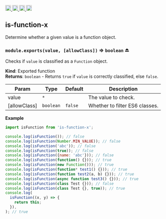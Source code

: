 <a href="https://travis-ci.org/Xotic750/is-function-x"
   title="Travis status">
<img
   src="https://travis-ci.org/Xotic750/is-function-x.svg?branch=master"
   alt="Travis status" height="18"/>
</a>
<a href="https://david-dm.org/Xotic750/is-function-x"
   title="Dependency status">
<img src="https://david-dm.org/Xotic750/is-function-x.svg"
   alt="Dependency status" height="18"/>
</a>
<a href="https://david-dm.org/Xotic750/is-function-x#info=devDependencies"
   title="devDependency status">
<img src="https://david-dm.org/Xotic750/is-function-x/dev-status.svg"
   alt="devDependency status" height="18"/>
</a>
<a href="https://badge.fury.io/js/is-function-x" title="npm version">
<img src="https://badge.fury.io/js/is-function-x.svg"
   alt="npm version" height="18"/>
</a>
<a name="module_is-function-x"></a>

## is-function-x

Determine whether a given value is a function object.

<a name="exp_module_is-function-x--module.exports"></a>

### `module.exports(value, [allowClass])` ⇒ <code>boolean</code> ⏏

Checks if `value` is classified as a `Function` object.

**Kind**: Exported function  
**Returns**: <code>boolean</code> - Returns `true` if `value` is correctly classified,
else `false`.

| Param        | Type                 | Default            | Description                    |
| ------------ | -------------------- | ------------------ | ------------------------------ |
| value        | <code>\*</code>      |                    | The value to check.            |
| [allowClass] | <code>boolean</code> | <code>false</code> | Whether to filter ES6 classes. |

**Example**

```js
import isFunction from 'is-function-x';

console.log(isFunction()); // false
console.log(isFunction(Number.MIN_VALUE)); // false
console.log(isFunction('abc')); // false
console.log(isFunction(true)); // false
console.log(isFunction({name: 'abc'})); // false
console.log(isFunction(function() {})); // true
console.log(isFunction(new Function())); // true
console.log(isFunction(function* test1() {})); // true
console.log(isFunction(function test2(a, b) {})); // true
console.log(isFunction(async function test3() {})); // true
console.log(isFunction(class Test {})); // false
console.log(isFunction(class Test {}, true)); // true
console.log(
  isFunction((x, y) => {
    return this;
  }),
); // true
```
